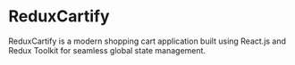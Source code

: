 # ReduxCartify
ReduxCartify is a modern shopping cart application built using React.js and Redux Toolkit for seamless global state management.
